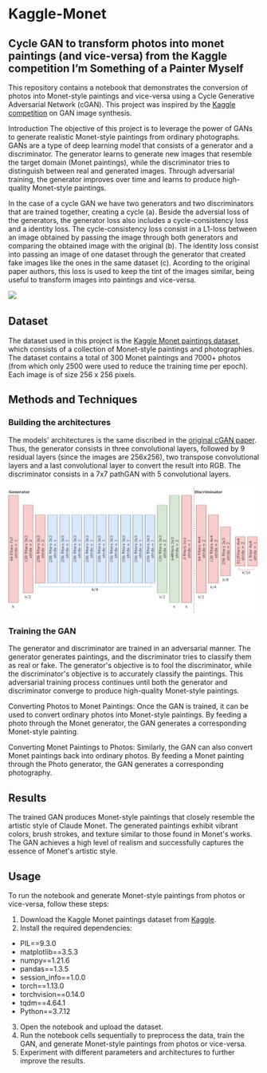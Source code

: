 # Kaggle-Monet

## Cycle GAN to transform photos into monet paintings (and vice-versa) from the Kaggle competition I’m Something of a Painter Myself

This repository contains a notebook that demonstrates the conversion of photos into Monet-style paintings and vice-versa using a Cycle Generative Adversarial Network (cGAN). 
This project was inspired by the [Kaggle competition](https://www.kaggle.com/c/gan-getting-started) on GAN image synthesis.

Introduction
The objective of this project is to leverage the power of GANs to generate realistic Monet-style paintings from ordinary photographs. 
GANs are a type of deep learning model that consists of a generator and a discriminator. 
The generator learns to generate new images that resemble the target domain (Monet paintings), while the discriminator tries to distinguish between real and generated images.
Through adversarial training, the generator improves over time and learns to produce high-quality Monet-style paintings.

In the case of a cycle GAN we have two generators and two discriminators that are trained together, creating a cycle (a). 
Beside the adversial loss of the generators, the generator loss also includes a cycle-consistency loss and a identity loss. 
The cycle-consistency loss consist in a L1-loss between an image obtained by passing the image through both generators and comparing the obtained image with the original (b).
The identity loss consist into passing an image of one dataset through the generator that created fake images like the ones in the same dataset (c). 
Acording to the original paper authors, this loss is used to keep the tint of the images similar, being useful to transform images into paintings and vice-versa. 


<img src="https://media.geeksforgeeks.org/wp-content/uploads/20200529210740/cycleconsistencyandlosses.PNG"  height="200">

## Dataset
The dataset used in this project is the [Kaggle Monet paintings dataset](https://www.kaggle.com/c/gan-getting-started/data), which consists of a collection of Monet-style paintings and photographies. 
The dataset contains a total of 300 Monet paintings and 7000+ photos (from which only 2500 were used to reduce the training time per epoch). 
Each image is of size 256 x 256 pixels.

## Methods and Techniques
### Building the architectures
The models' architectures is the same discribed in the [original cGAN paper](https://arxiv.org/abs/1703.10593). 
Thus, the generator consists in three convolutional layers, followed by 9 residual layers (since the images are 256x256), two transpose convolutional layers and a last convolutional layer to convert the result into RGB.
The discriminator consists in a 7x7 pathGAN with 5 convolutional layers. 

<img src="CycleGAN.jpg"  width="500">

### Training the GAN
The generator and discriminator are trained in an adversarial manner. 
The generator generates paintings, and the discriminator tries to classify them as real or fake. 
The generator's objective is to fool the discriminator, while the discriminator's objective is to accurately classify the paintings. 
This adversarial training process continues until both the generator and discriminator converge to produce high-quality Monet-style paintings.

Converting Photos to Monet Paintings: Once the GAN is trained, it can be used to convert ordinary photos into Monet-style paintings. By feeding a photo through the Monet generator, the GAN generates a corresponding Monet-style painting.

Converting Monet Paintings to Photos: Similarly, the GAN can also convert Monet paintings back into ordinary photos. By feeding a Monet painting through the Photo generator, the GAN generates a corresponding photography.

## Results
The trained GAN produces Monet-style paintings that closely resemble the artistic style of Claude Monet. 
The generated paintings exhibit vibrant colors, brush strokes, and texture similar to those found in Monet's works. 
The GAN achieves a high level of realism and successfully captures the essence of Monet's artistic style.

## Usage
To run the notebook and generate Monet-style paintings from photos or vice-versa, follow these steps:

1. Download the Kaggle Monet paintings dataset from [Kaggle](https://www.kaggle.com/c/gan-getting-started/data).
2. Install the required dependencies: 

+ PIL==9.3.0
+ matplotlib==3.5.3
+ numpy==1.21.6
+ pandas==1.3.5
+ session_info==1.0.0
+ torch==1.13.0
+ torchvision==0.14.0
+ tqdm==4.64.1
+ Python==3.7.12 

3. Open the notebook and upload the dataset.
4. Run the notebook cells sequentially to preprocess the data, train the GAN, and generate Monet-style paintings from photos or vice-versa.
5. Experiment with different parameters and architectures to further improve the results.
